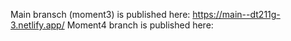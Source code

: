 Main bransch (moment3) is published here: https://main--dt211g-3.netlify.app/
Moment4 branch is published here: 
